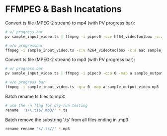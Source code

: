 # FFMPEG & Bash Incatations

Convert ts file (MPEG-2 stream) to mp4 (with PV progress bar):
```bash
# w/ progress bar
pv sample_input_video.ts | ffmpeg -i pipe:0 -c:v h264_videotoolbox -c:a aac sample_output_video.mp4 -hide_banner

# w/o progressbar
ffmpeg -i sample_input_video.ts -c:v h264_videotoolbox -c:a aac sample_output_video.mp4 -hide_banner
```

Convert ts file (MPEG-2 stream) to mp3 (with PV progress bar):
```bash
# w/ progress bar
pv sample_input_video.ts | ffmpeg -i pipe:0 -q:a 0 -map a sample_output_video.mp3

# w/o progress bar
ffmpeg -i sample_input_video.ts -q:a 0 -map a sample_output_video.mp3
```

Batch rename ts files to mp3:
```bash
# use the -n flag for dry-run testing
rename  's/\.ts$/.mp3/' *.ts
```

Batch remove the substring '.ts' from all files ending in .mp3:
```bash
rename rename 's/.ts//' *.mp3
``` 